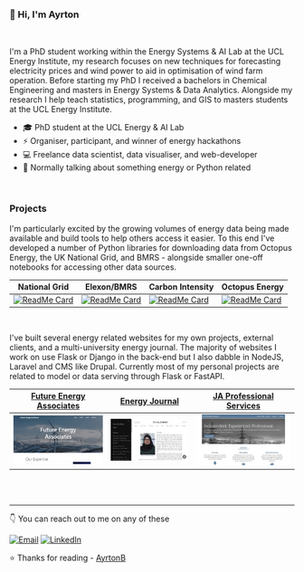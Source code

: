 ### 👋 Hi, I'm Ayrton 

<br>

I'm a PhD student working within the Energy Systems & AI Lab at the UCL Energy Institute, my research focuses on new techniques for forecasting electricity prices and wind power to aid in optimisation of wind farm operation. Before starting my PhD I received a bachelors in Chemical Engineering and masters in Energy Systems & Data Analytics. Alongside my research I help teach statistics, programming, and GIS to masters students at the UCL Energy Institute. 

* 🎓 PhD student at the UCL Energy & AI Lab 
* ⚡ Organiser, participant, and winner of energy hackathons
* 💻 Freelance data scientist, data visualiser, and web-developer
* 💬 Normally talking about something energy or Python related

<br>

### Projects

I'm particularly excited by the growing volumes of energy data being made available and build tools to help others access it easier. To this end I've developed a number of Python libraries for downloading data from Octopus Energy, the UK National Grid, and BMRS - alongside smaller one-off notebooks for accessing other data sources.

| National Grid | Elexon/BMRS | Carbon Intensity | Octopus Energy |
| --- | --- | --- | --- |
| [![ReadMe Card](https://github-readme-stats.vercel.app/api/pin/?username=OSUKED&repo=NGDataPortal)](https://github.com/OSUKED/NGDataPortal) | [![ReadMe Card](https://github-readme-stats.vercel.app/api/pin/?username=OSUKED&repo=ElexonDataPortal)](https://github.com/OSUKED/ElexonDataPortal) | [![ReadMe Card](https://github-readme-stats.vercel.app/api/pin/?username=OSUKED&repo=CIDataPortal)](https://github.com/OSUKED/CIDataPortal) | [![ReadMe Card](https://github-readme-stats.vercel.app/api/pin/?username=OSUKED&repo=Octopy-Energy)](https://github.com/OSUKED/Octopy-Energy) |

<br>

I've built several energy related websites for my own projects, external clients, and a multi-university energy journal. The majority of websites I work on use Flask or Django in the back-end but I also dabble in NodeJS, Laravel and CMS like Drupal. Currently most of my personal projects are related to model or data serving through Flask or FastAPI.

| <a href="https://futureenergy.associates">Future Energy Associates</a> | <a href="http://energyjournal.co.uk/">Energy Journal</a> | <a href="https://www.japrofessionalservices.com/">JA Professional Services</a> |
| --- | --- | --- |
| <img src="https://raw.githubusercontent.com/AyrtonB/AyrtonB/master/img/FEA.jpg"></img> | <img src="https://raw.githubusercontent.com/AyrtonB/AyrtonB/master/img/energy_journal.jpg"></img> | <img src="https://raw.githubusercontent.com/AyrtonB/AyrtonB/master/img/JAPSI.jpg"></img> |

<br>
<br>

---

👇 You can reach out to me on any of these

[![Email](https://img.shields.io/badge/-EMAIL-D14836?style=for-the-badge&logo=gmail&logoColor=white)](mailto:ayrtonbourn@outlook.com)
[![LinkedIn](https://img.shields.io/badge/-LINKEDIN-0077B5?style=for-the-badge&logo=linkedin&logoColor=white)](https://www.linkedin.com/in/ayrton-bourn/)

⭐️ Thanks for reading - [AyrtonB](https://github.com/AyrtonB)
